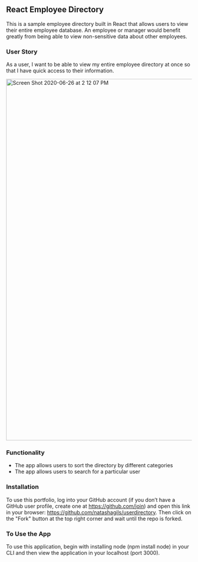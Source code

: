## React Employee Directory 

This is a sample employee directory built in React that allows users to view their entire employee database. An employee or manager would benefit greatly from being able to view non-sensitive data about other employees. 

### User Story

As a user, I want to be able to view my entire employee directory at once so that I have quick access to their information.

<img width="983" alt="Screen Shot 2020-06-26 at 2 12 07 PM" src="https://user-images.githubusercontent.com/56641651/85888162-080a1c80-b7b7-11ea-9f0c-a362b07aa07d.png">

### Functionality 
- The app allows users to sort the directory by different categories 
- The app allows users to search for a particular user 

### Installation
To use this portfolio, log into your GitHub account (if you don’t have a GitHub user profile, create one at https://github.com/join) and open this link in your browser: https://github.com/natashagils/userdirectory. Then click on the "Fork" button at the top right corner and wait until the repo is forked. 

### To Use the App 
 To use this application, begin with installing node (npm install node) in your CLI and then view the application in your localhost (port 3000). 
  
 
